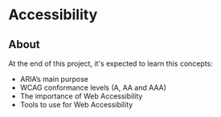 # Accessibility

## About

At the end of this project, it's expected to learn this concepts:

- ARIA’s main purpose
- WCAG conformance levels (A, AA and AAA)
- The importance of Web Accessibility
- Tools to use for Web Accessibility
